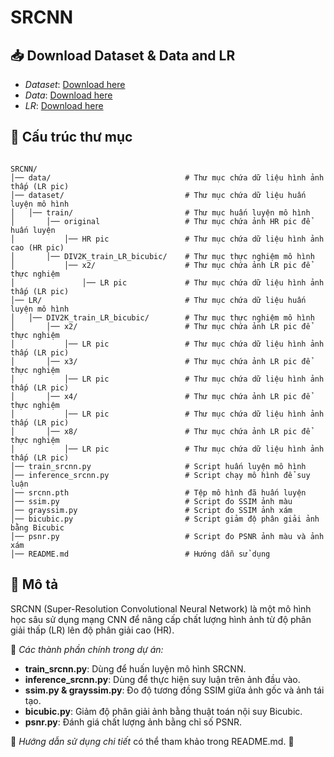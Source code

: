 # SRCNN

## 📥 Download Dataset & Data and LR
- *Dataset*: [Download here](https://drive.google.com/file/d/1WUHVyr9ciQvitIe50UpCixUQB7xK43pQ/view?usp=sharing)
- *Data*: [Download here](https://drive.google.com/file/d/1UeB6IZ04xK2N524JLi91FapzEGMhTP90/view?usp=sharing)
- *LR*: [Download here](https://drive.google.com/file/d/1Quz8mDAOGogG_afxB8FfKLisoxGw--lf/view?usp=sharing)

## 📂 Cấu trúc thư mục
```

SRCNN/
│── data/                              # Thư mục chứa dữ liệu hình ảnh thấp (LR pic)
│── dataset/                           # Thư mục chứa dữ liệu huấn luyện mô hình
│   │── train/                         # Thư mục huấn luyện mô hình
│       │── original                   # Thư mục chứa ảnh HR pic để huấn luyện
│           │── HR pic                 # Thư mục chứa dữ liệu hình ảnh cao (HR pic)
│       │── DIV2K_train_LR_bicubic/    # Thư mục thực nghiệm mô hình
│           │── x2/                    # Thư mục chứa ảnh LR pic để thực nghiệm
│               │── LR pic             # Thư mục chứa dữ liệu hình ảnh thấp (LR pic)
│── LR/                                # Thư mục chứa dữ liệu huấn luyện mô hình
│   │── DIV2K_train_LR_bicubic/        # Thư mục thực nghiệm mô hình
│       │── x2/                        # Thư mục chứa ảnh LR pic để thực nghiệm
│           │── LR pic                 # Thư mục chứa dữ liệu hình ảnh thấp (LR pic)
│       │── x3/                        # Thư mục chứa ảnh LR pic để thực nghiệm
│           │── LR pic                 # Thư mục chứa dữ liệu hình ảnh thấp (LR pic)
│       │── x4/                        # Thư mục chứa ảnh LR pic để thực nghiệm
│           │── LR pic                 # Thư mục chứa dữ liệu hình ảnh thấp (LR pic)
│       │── x8/                        # Thư mục chứa ảnh LR pic để thực nghiệm
│           │── LR pic                 # Thư mục chứa dữ liệu hình ảnh thấp (LR pic)
│── train_srcnn.py                     # Script huấn luyện mô hình
│── inference_srcnn.py                 # Script chạy mô hình để suy luận
│── srcnn.pth                          # Tệp mô hình đã huấn luyện
│── ssim.py                            # Script đo SSIM ảnh màu
│── grayssim.py                        # Script đo SSIM ảnh xám
│── bicubic.py                         # Script giảm độ phân giải ảnh bằng Bicubic
│── psnr.py                            # Script đo PSNR ảnh màu và ảnh xám
│── README.md                          # Hướng dẫn sử dụng
```

## 📜 Mô tả
SRCNN (Super-Resolution Convolutional Neural Network) là một mô hình học sâu sử dụng mạng CNN để nâng cấp chất lượng hình ảnh từ độ phân giải thấp (LR) lên độ phân giải cao (HR). 

📌 *Các thành phần chính trong dự án:*
- **train_srcnn.py**: Dùng để huấn luyện mô hình SRCNN.
- **inference_srcnn.py**: Dùng để thực hiện suy luận trên ảnh đầu vào.
- **ssim.py & grayssim.py**: Đo độ tương đồng SSIM giữa ảnh gốc và ảnh tái tạo.
- **bicubic.py**: Giảm độ phân giải ảnh bằng thuật toán nội suy Bicubic.
- **psnr.py**: Đánh giá chất lượng ảnh bằng chỉ số PSNR.

🔗 *Hướng dẫn sử dụng chi tiết* có thể tham khảo trong README.md. 🚀
